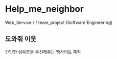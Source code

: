 # Help_me_neighbor
Web_Service / / team_project (Software Engineering)

## 도와줘 이웃
간단한 심부름을 주선해주는 웹사이트 제작  

